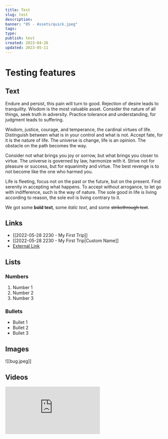```yaml
---
title: Test
slug: test
description: 
banner: "05 - Assets/quick.jpeg"
tags:
type:
publish: test
created: 2023-04-26
updated: 2023-05-11
---
```


# Testing features

## Text

Endure and persist, this pain will turn to good. Rejection of desire leads to tranquility. Wisdom is the most valuable asset. Consider the nature of all things, seek truth in adversity. Practice tolerance and understanding, for judgment leads to suffering.

Wisdom, justice, courage, and temperance, the cardinal virtues of life. Distinguish between what is in your control and what is not. Accept fate, for it is the nature of life. The universe is change, life is an opinion. The obstacle on the path becomes the way.

Consider not what brings you joy or sorrow, but what brings you closer to virtue. The universe is governed by law, harmonize with it. Strive not for pleasure or success, but for equanimity and virtue. The best revenge is to not become like the one who harmed you.

Life is fleeting, focus not on the past or the future, but on the present. Find serenity in accepting what happens. To accept without arrogance, to let go with indifference, such is the way of nature. The sole good in life is living according to reason, the sole evil is living contrary to it.

We got some **bold text**, some *italic text*, and some ~~strikethrough text~~.

## Links

- [[2022-05-28 2230 - My First Trip]]
- [[2022-05-28 2230 - My First Trip|Custom Name]]
- [External Link](https://google.com)

## Lists

### Numbers
1. Number 1
2. Number 2
3. Number 3

### Bullets
- Bullet 1
- Bullet 2
- Bullet 3

## Images

![[bug.jpeg]]

## Videos

<iframe src="https://www.youtube.com/embed/sCkWsAAwpF8" title="YouTube video player" frameborder="0" allow="accelerometer; autoplay; clipboard-write; encrypted-media; gyroscope; picture-in-picture; web-share" allowfullscreen></iframe>